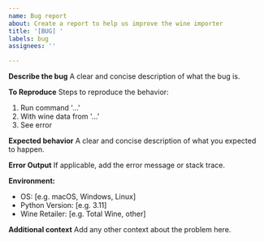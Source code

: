 ```yaml
---
name: Bug report
about: Create a report to help us improve the wine importer
title: '[BUG] '
labels: bug
assignees: ''

---
```


**Describe the bug**
A clear and concise description of what the bug is.

**To Reproduce**
Steps to reproduce the behavior:
1. Run command '...'
2. With wine data from '...'
3. See error

**Expected behavior**
A clear and concise description of what you expected to happen.

**Error Output**
If applicable, add the error message or stack trace.

**Environment:**
 - OS: [e.g. macOS, Windows, Linux]
 - Python Version: [e.g. 3.11]
 - Wine Retailer: [e.g. Total Wine, other]

**Additional context**
Add any other context about the problem here.
